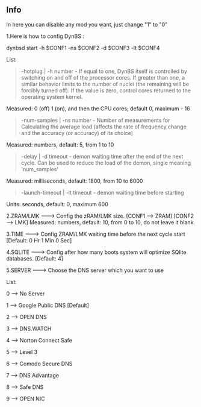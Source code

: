 ## Info

In here you can disable any mod you want, just change "1" to "0"

1.Here is how to config DynBS :

dynbsd start -h $CONF1 -ns $CONF2 -d $CONF3 -lt $CONF4

List: 

> -hotplug | -h number - If equal to one, DynBS itself is controlled by switching on and off of the processor cores. If greater than one, a similar behavior limits to the number of nuclei (the remaining will be forcibly turned off). If the value is zero, control cores returned to the operating system kernel. 

  Measured: 0 (off) 1 (on), and then the CPU cores; default 0, maximum - 16 

> -num-samples | -ns number - Number of measurements for Calculating the average load (affects the rate of frequency change and the accuracy (or accuracy) of its choice) 

  Measured: numbers, default: 5, from 1 to 10 

> -delay | -d timeout - demon waiting time after the end of the next cycle. Can be used to reduce the load of the demon, single meaning 'num_samples' 

  Measured: milliseconds, default: 1800, from 10 to 6000 

> -launch-timeout | -lt timeout - demon waiting time before starting 

  Units: seconds, default: 0, maximum 600

2.ZRAM/LMK ---> Config the zRAM/LMK size. [CONF1 --> ZRAM] [CONF2 --> LMK]
  Measured: numbers, default: 10, from 0 to 10, do not leave it blank.

3.TIME ---> Config ZRAM/LMK waiting time before the next cycle start [Default: 0 Hr 1 Min 0 Sec]

4.SQLITE ---> Config after how many boots system will optimize SQlite databases. [Default: 4]

5.SERVER ---> Choose the DNS server which you want to use 

List:

0 --> No Server

1 --> Google Public DNS [Default]

2 --> OPEN DNS

3 --> DNS.WATCH

4 --> Norton Connect Safe

5 --> Level 3

6 --> Comodo Secure DNS

7 --> DNS Advantage

8 --> Safe DNS

9 --> OPEN NIC
